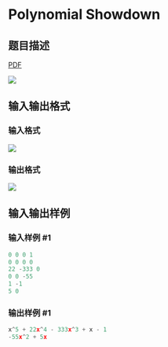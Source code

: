 # Polynomial Showdown

## 题目描述

[problemUrl]: https://uva.onlinejudge.org/index.php?option=com_onlinejudge&Itemid=8&category=5&page=show_problem&problem=328

[PDF](https://uva.onlinejudge.org/external/3/p392.pdf)

![](https://cdn.luogu.com.cn/upload/vjudge_pic/UVA392/dd94fb244a0bfb52efbe8191f3cc68f2a208f123.png)

## 输入输出格式

### 输入格式

![](https://cdn.luogu.com.cn/upload/vjudge_pic/UVA392/a4d4a2917bf864a186cda4685fb7c8e0d7bdaba9.png)

### 输出格式

![](https://cdn.luogu.com.cn/upload/vjudge_pic/UVA392/4c2d0a60a4c7af4671fa35787c079100040f861f.png)

## 输入输出样例

### 输入样例 #1

```cpp
0 0 0 1
0 0 0 0
22 -333 0
0 0 -55
1 -1
5 0
```


### 输出样例 #1

```cpp
x^5 + 22x^4 - 333x^3 + x - 1
-55x^2 + 5x
```


